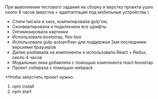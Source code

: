 При выволнении тестового задания на сборку и верстку проекта ушло около 8 часов (верстка + адаптаптация под мобильные устройства )
- Стили писала в sass, компилировала gulp'ом,
- Сконвертировала и подключила все шрифты
- Оптимизировала картинки
- Использовала bootstrap, flex-box
- Использовала gulp-autoprifixer для поддержки 2мя последними версиями браузеров
- Далее разбивала на компоненты и использовала React + Redux, около 4 часов
- Модальные окна добавляла с помощью компонента react-boostrap
- Проект собирала с помощью webpack


*Чтобы запустить проект нужно:
1) npm install
2) npm start


